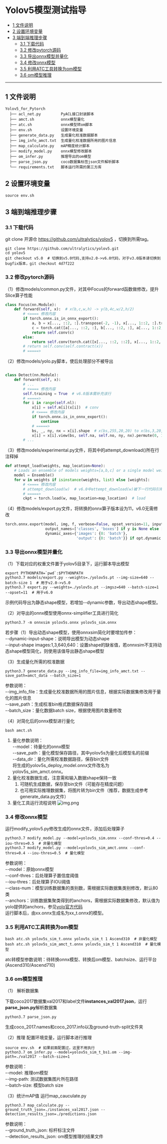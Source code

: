# Yolov5模型测试指导

-   [1 文件说明](#1-文件说明)
-   [2 设置环境变量](#2-设置环境变量)
-   [3 端到端推理步骤](#3-端到端推理步骤)
	-   [3.1 下载代码](#31-下载代码)
	-   [3.2 修改pytorch源码](#32-修改pytorch源码)
	-   [3.3 导出onnx模型并量化](#33-导出onnx模型并量化)
	-	[3.4 修改onnx模型](#34-修改onnx模型)
	-   [3.5 利用ATC工具转换为om模型](#34-利用ATC工具转换为om模型)
	-   [3.6 om模型推理](#35-om模型推理)

------

## 1 文件说明
```
Yolov5_for_Pytorch
  ├── acl_net.py         PyACL接口封装脚本
  ├── amct.sh            onnx模型量化
  ├── atc.sh             onnx模型转om脚本
  ├── env.sh             设置环境变量
  ├── generate_data.py   生成量化校准数据脚本
  ├── img_info_amct.txt  生成量化校准数据所用的图片信息
  ├── map_calculate.py   mAP精度统计脚本
  ├── modify_model.py    onnx模型修改脚本
  ├── om_infer.py        推理导出的om模型
  ├── parse_json.py      coco数据集标签json文件解析脚本
  └── requirements.txt   脚本运行所需的第三方库
```

## 2 设置环境变量

```shell
source env.sh
```

## 3 端到端推理步骤

### 3.1 下载代码  
git clone 开源仓 https://github.com/ultralytics/yolov5 ，切换到所需tag。
```shell
git clone https://github.com/ultralytics/yolov5.git
cd yolov5
git checkout v5.0  # 切换到v5.0代码,支持v2.0->v6.0代码，对于v3.0版本请切换到bugfix版本，git checkout 4d7f222
```


### 3.2 修改pytorch源码

（1）修改models/common.py文件，对其中Focus的forward函数做修改，提升Slice算子性能
```python
class Focus(nn.Module):
    def forward(self, x):  # x(b,c,w,h) -> y(b,4c,w/2,h/2)
        # <==== 修改内容
        if torch.onnx.is_in_onnx_export():
            a, b = x[..., ::2, :].transpose(-2, -1), x[..., 1::2, :].transpose(-2, -1)
            c = torch.cat([a[..., ::2, :], b[..., ::2, :], a[..., 1::2, :], b[..., 1::2, :]], 1).transpose(-2, -1)
            return self.conv(c)
        else:
            return self.conv(torch.cat([x[..., ::2, ::2], x[..., 1::2, ::2], x[..., ::2, 1::2], x[..., 1::2, 1::2]], 1))
        # return self.conv(self.contract(x))
        # =====>
```

（2）修改models/yolo.py脚本，使后处理部分不被导出
```python

class Detect(nn.Module):
    def forward(self, x):
        # ...
        # <==== 修改内容
        self.training = True  # v6.0版本需补充该行
        # =====>
        for i in range(self.nl):
            x[i] = self.m[i](x[i])  # conv
            # <==== 修改内容
            if torch.onnx.is_in_onnx_export():
                continue
            # =====>
            bs, _, ny, nx = x[i].shape  # x(bs,255,20,20) to x(bs,3,20,20,85)
            x[i] = x[i].view(bs, self.na, self.no, ny, nx).permute(0, 1, 3, 4, 2).contiguous()
        # ...
```

（3）修改models/experimental.py文件，将其中的attempt_download()所在行注释掉
```python
def attempt_load(weights, map_location=None):
    # Loads an ensemble of models weights=[a,b,c] or a single model weights=[a] or weights=a
    model = Ensemble()
    for w in weights if isinstance(weights, list) else [weights]:
        # <==== 修改内容
        # attempt_download(w)  # v6.0中attempt_download(w)被下一行代码引用，修改如该处所示
        # =====>
        ckpt = torch.load(w, map_location=map_location)  # load
```

（4）修改models/export.py文件，将转换的onnx算子版本设为11，v6.0无需修改
```python
torch.onnx.export(model, img, f, verbose=False, opset_version=11, input_names=['images'], do_constant_folding=True,
                  output_names=['classes', 'boxes'] if y is None else ['output'])
                  dynamic_axes={'images': {0: 'batch'},
                                'output': {0: 'batch'}} if opt.dynamic else None)
```

### 3.3 导出onnx模型并量化
（1）下载对应的权重文件置于yolov5目录下，运行脚本导出模型
```shell
export PYTHONPATH=`pwd`:$PYTHONPATH
python3.7 models/export.py --weights=./yolov5s.pt --img-size=640 --batch-size 1  # 用于v2.0->v5.0
python3.7 export.py --weights=./yolov5s.pt --imgsz=640 --batch-size=1 --opset=11  # 用于v6.0
```
示例代码导出为静态shape模型，若增加--dynamic参数，导出动态shape模型。

（2）对导出的onnx模型使用onnx-simplifier工具进行简化
```shell
python3.7 -m onnxsim yolov5s.onnx yolov5s_sim.onnx
```
若步骤（1）导出动态shape模型，使用onnxsim简化时要增加传参：  
--dynamic-input-shape：说明导出模型为动态shape  
--input-shape images:1,3,640,640：设置shape的缺省值，若onnxsim不支持动态shape模型简化，则使用该值导出静态shape模型  


（3）生成量化所需的校准数据
```shell
python3.7 generate_data.py --img_info_file=img_info_amct.txt --save_path=amct_data --batch_size=1
```
参数说明：  
--img_info_file：生成量化校准数据所用的图片信息，根据实际数据集修改用于量化的图片信息  
--save_path：生成校准bin格式数据保存路径  
--batch_size：量化数据batch size，根据使用图片数量修改  

（4）对简化后的onnx模型进行量化
```shell
bash amct.sh
```
1. 量化参数说明：  
   --model：待量化的onnx模型  
   --save_path：量化模型保存路径，其中yolov5s为量化后模型名的前缀  
   --data_dir：量化所需校准数据路径，保存bin文件  
   将生成的yolov5s_deploy_model.onnx文件改名为yolov5s_sim_amct.onnx。
2. 量化校准数据生成，注意需和输入数据shape保持一致
   1. 可随机生成数据，保存至bin文件（可能存在精度问题）
   2. 也可用实际推理数据集，将图片转为bin文件（推荐，数据生成参考generate_data.py文件）  
3. 量化工具运行流程说明
![img.png](img.png)
   

### 3.4 修改onnx模型
运行modify_yolov5.py修改生成的onnx文件，添加后处理算子
```shell
python3.7 modify_model.py --model=yolov5s_sim.onnx --conf-thres=0.4 --iou-thres=0.5  # 非量化模型
python3.7 modify_model.py --model=yolov5s_sim_amct.onnx --conf-thres=0.4 --iou-thres=0.5  # 量化模型
```
参数说明：  
--model：原始onnx模型  
--conf-thres：后处理算子置信度阈值  
--iou-thres：后处理算子IOU阈值  
--class-num：模型训练数据集的类别数，需根据实际数据集类别修改，默认80类  
--anchors：训练数据集聚类得到的anchors，需根据实际数据集修改，默认值为yolo提供的anchors，参见[yolo官方代码](https://github.com/ultralytics/yolov5/blob/master/models/yolov5s.yaml)  
运行脚本后，由xx.onnx生成名为xx_t.onnx的模型。


### 3.5 利用ATC工具转换为om模型
```shell
bash atc.sh yolov5s_sim_t.onnx yolov5s_sim_t 1 Ascend310  # 非量化模型
bash atc.sh yolov5s_sim_amct_t.onnx yolov5s_sim_t 1 Ascend310  # 量化模型
```
atc转模型参数说明：待转换onnx模型、转换后om模型、batchsize、运行平台(Ascend310/Ascend710)


### 3.6 om模型推理

（1） 解析数据集

下载coco2017数据集val2017和label文件**instances_val2017.json**，运行**parse_json.py**解析数据集
```shell
python3.7 parse_json.py
```
生成coco_2017.names和coco_2017.info以及ground-truth-split文件夹

（2）推理
配置环境变量，运行脚本进行推理
```shell
source env.sh  # 如果前面配置过，这里不用执行
python3.7 om_infer.py --model=yolov5s_sim_t_bs1.om --img-path=./val2017 --batch-size=1
```
参数说明：  
--model: 推理om模型  
--img-path: 测试数据集图片所在路径  
--batch-size: 模型batch size


（3）统计mAP值
运行map_cauculate.py
```shell
python3.7 map_calculate.py --ground_truth_json=./instances_val2017.json --detection_results_json=./predictions.json
```
参数说明：  
--ground_truth_json: 标杆标注文件  
--detection_results_json: om模型推理的结果文件

